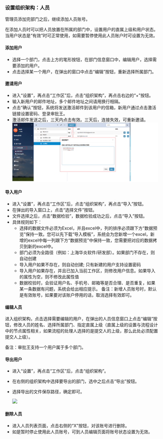 ### 设置组织架构：人员
  管理员添加完部门之后，继续添加人员账号。
  
  在添加人员时可以把人员放置在所属的部门中，设置用户的直属上级和用户状态。当用户状态是“有效”时可正常使用，如需要暂停使用此人员账户时可设置为无效。

#### 添加用户
- 选择一个部门，点击上方的笔形按钮，在部门信息窗口中，编辑用户，选择需要添加的用户。
- 点击选择某一个用户，在弹出的窗口中点击“编辑”按钮，重新选择所属部门。   

#### 邀请用户
- 进入“设置”，再点击“工作区”后，点击“组织架构”，再点击右边的“+”按钮。
- 输入新用户的邮件地址，多个邮件地址之间请用换行相隔。
- 点击“确认”按钮，系统将发送激活邮件到该用户的信箱，新用户通过点击激活链接设置密码、登录审批王。
- 激活邮件发送之后，三天内点击有效。三天后，连接失效，可重新邀请。
![](images/人员.png)

#### 导入用户
- 进入“设置”，再点击“工作区”后，点击“组织架构”，再点击“导入”按钮。
- 在弹出的导入窗口上，点击“选择文件”按钮。
- 文件选择之后，点击“数据检验”，数据检验成功之后，点击“导入”按钮。
- 具体规则如下：
    - 选择的数据文件必须为Excel，并且excel中，列的排序必须跟下方“数据预览”保持一致。您可以先下载“导入模板”，系统会为您新增一个excel，新增的excel中每一列跟下方“数据预览”中保持一致，您需要把对应的数据拷贝到新的excel中。
    - 部门必须为全路径（例如：上海华炎软件/研发部）。如果部门不存在，则自动创建
    - 导入用户如果不存在，则自动创建; 只有新建的用户支持设置密码
    - 导入用户如果存在，并且已加入当前工作区，则修改用户信息。如果导入的属性为空，则不修改此属性值
    - 数据校验时，会验证用户名、手机号、邮箱等是否合理、是否重复，如果某一条数据有问题，系统会给出相应提示。
备注：新增人员账号时，默认是有效账号，如果要对该账户停用的话，取消选择有效即可。

#### 编辑人员
进入组织架构，点击选择需要编辑的用户，在弹出的人员信息窗口上点击“编辑”按钮，修改人员的姓名、选择所属部门、指定直属上级（直属上级的设置与流程设计中的节点属性相关，如果流程的处理人选择的是提交人的上级，那么此处必须配置提交人上级）。

备注：审批王支持一个用户属于多个部门。

#### 导出用户
- 进入“设置”，再点击“工作区”后，点击“组织架构”。
- 在右侧的组织架构中选择要导出的部门，选中之后点击“导出”按钮。
- 选择导出的文件保存路径，确定即可。
  
   ![](images/导出用户.png)
#### 删除人员
- 进入人员列表页面，点击右侧的“X”按钮，对该账号进行删除。
- 如是暂时停止使用此人员账号，可到人员编辑页面将账号状态设置为无效。


